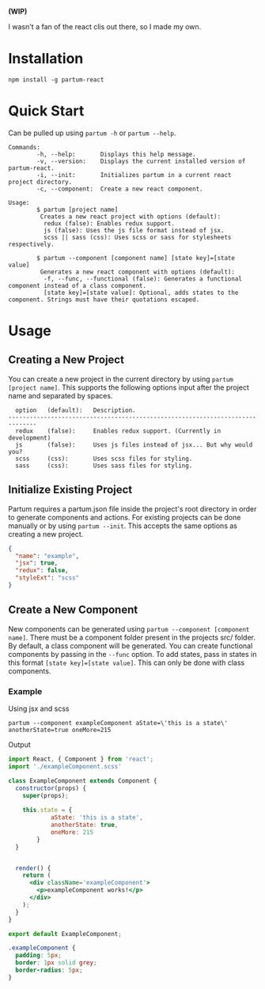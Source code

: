 **(WIP)**

I wasn't a fan of the react clis out there, so I made my own.


# Installation

```
npm install -g partum-react
```

# Quick Start

Can be pulled up using `partum -h` or `partum --help`.

```
Commands:
        -h, --help:       Displays this help message.
        -v, --version:    Displays the current installed version of partum-react.
        -i, --init:       Initializes partum in a current react project directory.
        -c, --component:  Create a new react component.

Usage:
        $ partum [project name]
         Creates a new react project with options (default):
          redux (false): Enables redux support.
          js (false): Uses the js file format instead of jsx.
          scss || sass (css): Uses scss or sass for stylesheets respectively.

        $ partum --component [component name] [state key]=[state value]
         Generates a new react component with options (default):
          -f, --func, --functional (false): Generates a functional component instead of a class component.
          [state key]=[state value]: Optional, adds states to the component. Strings must have their quotations escaped.
```

# Usage

## Creating a New Project

You can create a new project in the current directory by using `partum [project name]`.
This supports the following options input after the project name and separated by spaces.
```
  option   (default):   Description.
------------------------------------------------------------------------------
  redux    (false):     Enables redux support. (Currently in development)
  js       (false):     Uses js files instead of jsx... But why would you?
  scss     (css):       Uses scss files for styling.
  sass     (css):       Uses sass files for styling.
```

## Initialize Existing Project

Partum requires a partum.json file inside the project's root directory in order to generate components and actions.
For existing projects can be done manually or by using `partum --init`.
This accepts the same options as creating a new project.

```partum.json
{
  "name": "example",
  "jsx": true,
  "redux": false,
  "styleExt": "scss"
}
```

## Create a New Component

New components can be generated using `partum --component [component name]`. There must be a component folder present in the projects src/ folder.
By default, a class component will be generated. You can create functional components by passing in the `--func` option.
To add states, pass in states in this format `[state key]=[state value]`. This can only be done with class components. 

### Example

Using jsx and scss

```
partum --component exampleComponent aState=\'this is a state\' anotherState=true oneMore=215
```

Output
```/src/component/exampleComponent/exampleComponent.jsx
import React, { Component } from 'react';
import './exampleComponent.scss'

class ExampleComponent extends Component {
  constructor(props) {
    super(props);
    
    this.state = {
			aState: 'this is a state',
			anotherState: true,
			oneMore: 215
		}
  }


  render() {
    return (
      <div className='exampleComponent'>
        <p>exampleComponent works!</p>
      </div>
    );
  }
}

export default ExampleComponent;
```

```/src/component/exampleComponent/exampleComponent.scss
.exampleComponent {
  padding: 5px;
  border: 1px solid grey;
  border-radius: 5px;
}

```